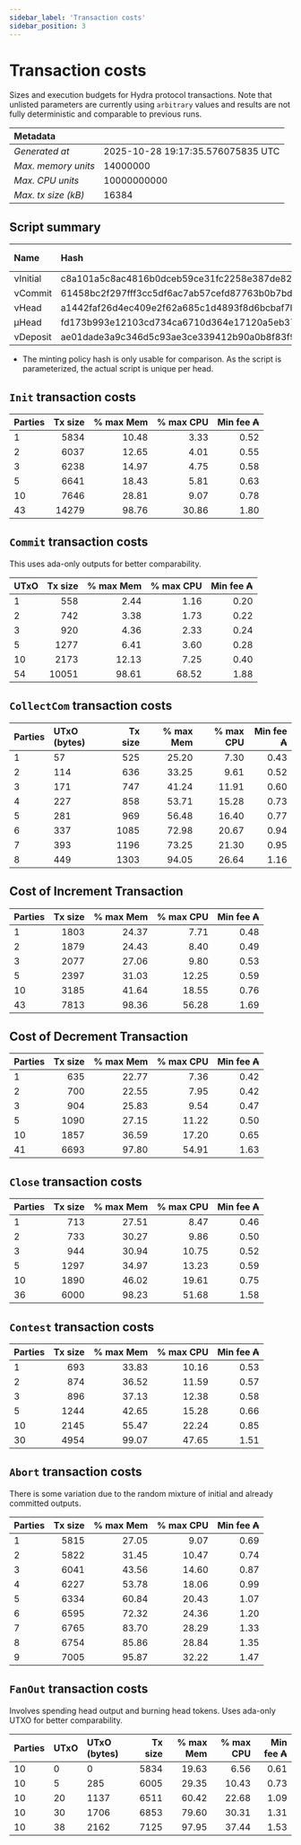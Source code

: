 ```yaml
--- 
sidebar_label: 'Transaction costs' 
sidebar_position: 3 
--- 
```


# Transaction costs 

Sizes and execution budgets for Hydra protocol transactions. Note that unlisted parameters are currently using `arbitrary` values and results are not fully deterministic and comparable to previous runs.

| Metadata | |
| :--- | :--- |
| _Generated at_ | 2025-10-28 19:17:35.576075835 UTC |
| _Max. memory units_ | 14000000 |
| _Max. CPU units_ | 10000000000 |
| _Max. tx size (kB)_ | 16384 |

## Script summary

| Name   | Hash | Size (Bytes) 
| :----- | :--- | -----------: 
| νInitial | c8a101a5c8ac4816b0dceb59ce31fc2258e387de828f02961d2f2045 | 2652 | 
| νCommit | 61458bc2f297fff3cc5df6ac7ab57cefd87763b0b7bd722146a1035c | 685 | 
| νHead | a1442faf26d4ec409e2f62a685c1d4893f8d6bcbaf7bcb59d6fa1340 | 14599 | 
| μHead | fd173b993e12103cd734ca6710d364e17120a5eb37a224c64ab2b188* | 5284 | 
| νDeposit | ae01dade3a9c346d5c93ae3ce339412b90a0b8f83f94ec6baa24e30c | 1102 | 

* The minting policy hash is only usable for comparison. As the script is parameterized, the actual script is unique per head.

## `Init` transaction costs

| Parties | Tx size | % max Mem | % max CPU | Min fee ₳ |
| :------ | ------: | --------: | --------: | --------: |
| 1| 5834 | 10.48 | 3.33 | 0.52 |
| 2| 6037 | 12.65 | 4.01 | 0.55 |
| 3| 6238 | 14.97 | 4.75 | 0.58 |
| 5| 6641 | 18.43 | 5.81 | 0.63 |
| 10| 7646 | 28.81 | 9.07 | 0.78 |
| 43| 14279 | 98.76 | 30.86 | 1.80 |


## `Commit` transaction costs
 This uses ada-only outputs for better comparability.

| UTxO | Tx size | % max Mem | % max CPU | Min fee ₳ |
| :--- | ------: | --------: | --------: | --------: |
| 1| 558 | 2.44 | 1.16 | 0.20 |
| 2| 742 | 3.38 | 1.73 | 0.22 |
| 3| 920 | 4.36 | 2.33 | 0.24 |
| 5| 1277 | 6.41 | 3.60 | 0.28 |
| 10| 2173 | 12.13 | 7.25 | 0.40 |
| 54| 10051 | 98.61 | 68.52 | 1.88 |


## `CollectCom` transaction costs

| Parties | UTxO (bytes) |Tx size | % max Mem | % max CPU | Min fee ₳ |
| :------ | :----------- |------: | --------: | --------: | --------: |
| 1 | 57 | 525 | 25.20 | 7.30 | 0.43 |
| 2 | 114 | 636 | 33.25 | 9.61 | 0.52 |
| 3 | 171 | 747 | 41.24 | 11.91 | 0.60 |
| 4 | 227 | 858 | 53.71 | 15.28 | 0.73 |
| 5 | 281 | 969 | 56.48 | 16.40 | 0.77 |
| 6 | 337 | 1085 | 72.98 | 20.67 | 0.94 |
| 7 | 393 | 1196 | 73.25 | 21.30 | 0.95 |
| 8 | 449 | 1303 | 94.05 | 26.64 | 1.16 |


## Cost of Increment Transaction

| Parties | Tx size | % max Mem | % max CPU | Min fee ₳ |
| :------ | ------: | --------: | --------: | --------: |
| 1| 1803 | 24.37 | 7.71 | 0.48 |
| 2| 1879 | 24.43 | 8.40 | 0.49 |
| 3| 2077 | 27.06 | 9.80 | 0.53 |
| 5| 2397 | 31.03 | 12.25 | 0.59 |
| 10| 3185 | 41.64 | 18.55 | 0.76 |
| 43| 7813 | 98.36 | 56.28 | 1.69 |


## Cost of Decrement Transaction

| Parties | Tx size | % max Mem | % max CPU | Min fee ₳ |
| :------ | ------: | --------: | --------: | --------: |
| 1| 635 | 22.77 | 7.36 | 0.42 |
| 2| 700 | 22.55 | 7.95 | 0.42 |
| 3| 904 | 25.83 | 9.54 | 0.47 |
| 5| 1090 | 27.15 | 11.22 | 0.50 |
| 10| 1857 | 36.59 | 17.20 | 0.65 |
| 41| 6693 | 97.80 | 54.91 | 1.63 |


## `Close` transaction costs

| Parties | Tx size | % max Mem | % max CPU | Min fee ₳ |
| :------ | ------: | --------: | --------: | --------: |
| 1| 713 | 27.51 | 8.47 | 0.46 |
| 2| 733 | 30.27 | 9.86 | 0.50 |
| 3| 944 | 30.94 | 10.75 | 0.52 |
| 5| 1297 | 34.97 | 13.23 | 0.59 |
| 10| 1890 | 46.02 | 19.61 | 0.75 |
| 36| 6000 | 98.23 | 51.68 | 1.58 |


## `Contest` transaction costs

| Parties | Tx size | % max Mem | % max CPU | Min fee ₳ |
| :------ | ------: | --------: | --------: | --------: |
| 1| 693 | 33.83 | 10.16 | 0.53 |
| 2| 874 | 36.52 | 11.59 | 0.57 |
| 3| 896 | 37.13 | 12.38 | 0.58 |
| 5| 1244 | 42.65 | 15.28 | 0.66 |
| 10| 2145 | 55.47 | 22.24 | 0.85 |
| 30| 4954 | 99.07 | 47.65 | 1.51 |


## `Abort` transaction costs
There is some variation due to the random mixture of initial and already committed outputs.

| Parties | Tx size | % max Mem | % max CPU | Min fee ₳ |
| :------ | ------: | --------: | --------: | --------: |
| 1| 5815 | 27.05 | 9.07 | 0.69 |
| 2| 5822 | 31.45 | 10.47 | 0.74 |
| 3| 6041 | 43.56 | 14.60 | 0.87 |
| 4| 6227 | 53.78 | 18.06 | 0.99 |
| 5| 6334 | 60.84 | 20.43 | 1.07 |
| 6| 6595 | 72.32 | 24.36 | 1.20 |
| 7| 6765 | 83.70 | 28.29 | 1.33 |
| 8| 6754 | 85.86 | 28.84 | 1.35 |
| 9| 7005 | 95.87 | 32.22 | 1.47 |


## `FanOut` transaction costs
Involves spending head output and burning head tokens. Uses ada-only UTXO for better comparability.

| Parties | UTxO  | UTxO (bytes) | Tx size | % max Mem | % max CPU | Min fee ₳ |
| :------ | :---- | :----------- | ------: | --------: | --------: | --------: |
| 10 | 0 | 0 | 5834 | 19.63 | 6.56 | 0.61 |
| 10 | 5 | 285 | 6005 | 29.35 | 10.43 | 0.73 |
| 10 | 20 | 1137 | 6511 | 60.42 | 22.68 | 1.09 |
| 10 | 30 | 1706 | 6853 | 79.60 | 30.31 | 1.31 |
| 10 | 38 | 2162 | 7125 | 97.95 | 37.44 | 1.53 |

